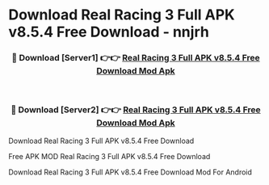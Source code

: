 # Download Real Racing 3 Full APK v8.5.4 Free Download - nnjrh



<div align="center">
<h3>🔴 Download [Server1] 👉👉 <a href="https://momento.my/?title=Real_Racing_3_Full_APK_v8.5.4_Free_Download">Real Racing 3 Full APK v8.5.4 Free Download Mod Apk</a></h3><br>

<h3>🔴 Download [Server2] 👉👉 <a href="https://momento.my/?title=Real_Racing_3_Full_APK_v8.5.4_Free_Download">Real Racing 3 Full APK v8.5.4 Free Download Mod Apk</a></h3>
</div>



Download Real Racing 3 Full APK v8.5.4 Free Download 

Free APK MOD Real Racing 3 Full APK v8.5.4 Free Download 

Download Real Racing 3 Full APK v8.5.4 Free Download Mod For Android
